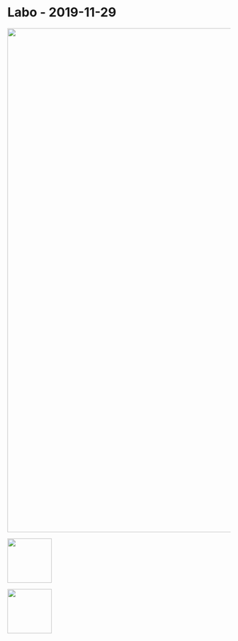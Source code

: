 # Labo - 2019-11-29

<image src="images/image1.png" width="640px" height="1136px"></image>

<image src="images/image2.png" width="100px" height="100px"></image>

<image src="images/image3.png" width="100px" height="100px"></image>

